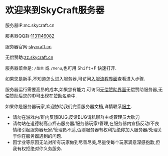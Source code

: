 # 欢迎来到SkyCraft服务器

服务器IP:mc.skycraft.cn

服务器QQ群:[1131146082](https://jq.qq.com/?_wv=1027&k=ySw3nXrB)

服务器官网:[skycraft.cn](https://skycraft.cn/)

无偿赞助:[zz.skycraft.cn](https://doc.skycraft.cn/zz)

服务器菜单是: `/菜单` 或 `/menu`,也可用 <kbd>Shift</kbd>+<kbd>F</kbd> 快速打开.

如果您是新手,不知道怎么进入服务器,可访问[入服流程界面](https://doc.skycraft.cn/ru-fu/)查看进入步骤.

服务器运行需要高昂的成本,如果您有能力,可访问[无偿赞助界面](https://doc.skycraft.cn/zz)无偿赞助服务器,无偿赞助后您的ID可出现在[赞助名单](https://doc.skycraft.cn/zz/zz)中.

如果你是服务器玩家,欢迎协助我们完善服务器文档,详情联系[服主](https://jq.qq.com/?_wv=1027&k=ySw3nXrB).

- 请勿在游戏内/群内反馈BUG,反馈BUG请私聊群主或管理员大砍刀
- 请勿站在道德制高点抨击服务器/服务器玩家/管理,在服务器内宣扬反动/不良情绪引起服务器玩家/管理员不适,否则服务器有权利拒绝你加入服务器/处理关于你在服务器遇到的问题.
- 因学业等原因无法对所有玩家做到尽善尽美,尽量使每个玩家满意深感抱歉,但我有权拒绝对你义务服务.
